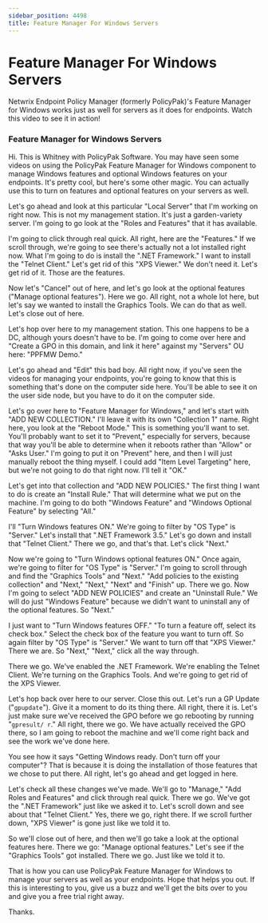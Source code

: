 ```yaml
---
sidebar_position: 4498
title: Feature Manager For Windows Servers
---
```


# Feature Manager For Windows Servers

Netwrix Endpoint Policy Manager (formerly PolicyPak)'s Feature Manager for Windows works just as well for servers as it does for endpoints. Watch this video to see it in action!

### Feature Manager for Windows Servers

Hi. This is Whitney with PolicyPak Software. You may have seen some videos on using the PolicyPak Feature Manager for Windows component to manage Windows features and optional Windows features on your endpoints. It's pretty cool, but here's some other magic. You can actually use this to turn on features and optional features on your servers as well.

Let's go ahead and look at this particular "Local Server" that I'm working on right now. This is not my management station. It's just a garden-variety server. I'm going to go look at the "Roles and Features" that it has available.

I'm going to click through real quick. All right, here are the "Features." If we scroll through, we're going to see there's actually not a lot installed right now. What I'm going to do is install the ".NET Framework." I want to install the "Telnet Client." Let's get rid of this "XPS Viewer." We don't need it. Let's get rid of it. Those are the features.

Now let's "Cancel" out of here, and let's go look at the optional features ("Manage optional features"). Here we go. All right, not a whole lot here, but let's say we wanted to install the Graphics Tools. We can do that as well. Let's close out of here.

Let's hop over here to my management station. This one happens to be a DC, although yours doesn't have to be. I'm going to come over here and "Create a GPO in this domain, and link it here" against my "Servers" OU here: "PPFMW Demo."

Let's go ahead and "Edit" this bad boy. All right now, if you've seen the videos for managing your endpoints, you're going to know that this is something that's done on the computer side here. You'll be able to see it on the user side node, but you have to do it on the computer side.

Let's go over here to "Feature Manager for Windows," and let's start with "ADD NEW COLLECTION." I'll leave it with its own "Collection 1" name. Right here, you look at the "Reboot Mode." This is something you'll want to set. You'll probably want to set it to "Prevent," especially for servers, because that way you'll be able to determine when it reboots rather than "Allow" or "Asks User." I'm going to put it on "Prevent" here, and then I will just manually reboot the thing myself. I could add "Item Level Targeting" here, but we're not going to do that right now. I'll tell it "OK."

Let's get into that collection and "ADD NEW POLICIES." The first thing I want to do is create an "Install Rule." That will determine what we put on the machine. I'm going to do both "Windows Feature" and "Windows Optional Feature" by selecting "All."

I'll "Turn Windows features ON." We're going to filter by "OS Type" is "Server." Let's install that ".NET Framework 3.5." Let's go down and install that "Telnet Client." There we go, and that's that. Let's click "Next."

Now we're going to "Turn Windows optional features ON." Once again, we're going to filter for "OS Type" is "Server." I'm going to scroll through and find the "Graphics Tools" and "Next." "Add policies to the existing collection" and "Next," "Next," "Next" and "Finish" up. There we go. Now I'm going to select "ADD NEW POLICIES" and create an "Uninstall Rule." We will do just "Windows Feature" because we didn't want to uninstall any of the optional features. So "Next."

I just want to "Turn Windows features OFF." "To turn a feature off, select its check box." Select the check box of the feature you want to turn off. So again filter by "OS Type" is "Server." We want to turn off that "XPS Viewer." There we are. So "Next," "Next," click all the way through.

There we go. We've enabled the .NET Framework. We're enabling the Telnet Client. We're turning on the Graphics Tools. And we're going to get rid of the XPS Viewer.

Let's hop back over here to our server. Close this out. Let's run a GP Update ("`gpupdate`"). Give it a moment to do its thing there. All right, there it is. Let's just make sure we've received the GPO before we go rebooting by running "`gpresult/ r`." All right, there we go. We have actually received the GPO there, so I am going to reboot the machine and we'll come right back and see the work we've done here.

You see how it says "Getting Windows ready. Don't turn off your computer"? That is because it is doing the installation of those features that we chose to put there. All right, let's go ahead and get logged in here.

Let's check all these changes we've made. We'll go to "Manage," "Add Roles and Features" and click through real quick. There we go. We've got the ".NET Framework" just like we asked it to. Let's scroll down and see about that "Telnet Client." Yes, there we go, right there. If we scroll further down, "XPS Viewer" is gone just like we told it to.

So we'll close out of here, and then we'll go take a look at the optional features here. There we go: "Manage optional features." Let's see if the "Graphics Tools" got installed. There we go. Just like we told it to.

That is how you can use PolicyPak Feature Manager for Windows to manage your servers as well as your endpoints. Hope that helps you out. If this is interesting to you, give us a buzz and we'll get the bits over to you and give you a free trial right away.

Thanks.
